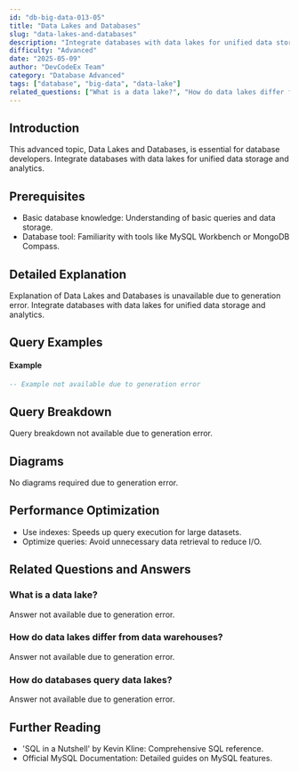 ```yaml
---
id: "db-big-data-013-05"
title: "Data Lakes and Databases"
slug: "data-lakes-and-databases"
description: "Integrate databases with data lakes for unified data storage and analytics."
difficulty: "Advanced"
date: "2025-05-09"
author: "DevCodeEx Team"
category: "Database Advanced"
tags: ["database", "big-data", "data-lake"]
related_questions: ["What is a data lake?", "How do data lakes differ from data warehouses?", "How do databases query data lakes?"]
---
```


## Introduction

This advanced topic, Data Lakes and Databases, is essential for database developers. Integrate databases with data lakes for unified data storage and analytics.

## Prerequisites

- Basic database knowledge: Understanding of basic queries and data storage.
- Database tool: Familiarity with tools like MySQL Workbench or MongoDB Compass.

## Detailed Explanation

Explanation of Data Lakes and Databases is unavailable due to generation error. Integrate databases with data lakes for unified data storage and analytics.

## Query Examples

#### Example
```sql
-- Example not available due to generation error
```

## Query Breakdown

Query breakdown not available due to generation error.

## Diagrams

No diagrams required due to generation error.

## Performance Optimization

- Use indexes: Speeds up query execution for large datasets.
- Optimize queries: Avoid unnecessary data retrieval to reduce I/O.

## Related Questions and Answers

### What is a data lake?

Answer not available due to generation error.

### How do data lakes differ from data warehouses?

Answer not available due to generation error.

### How do databases query data lakes?

Answer not available due to generation error.

## Further Reading

- 'SQL in a Nutshell' by Kevin Kline: Comprehensive SQL reference.
- Official MySQL Documentation: Detailed guides on MySQL features.